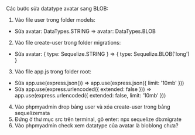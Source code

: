 Các bước sửa datatype avatar sang BLOB:

1. Vào file user trong folder models:
- Sửa avatar: DataTypes.STRING => avatar: DataTypes.BLOB
2. Vào file create-user trong folder migrations:
- Sửa avatar: { type: Sequelize.STRING } => { type: Sequelize.BLOB('long') }
3. Vào file app.js trong folder root:
- Sửa app.use(express.json()) => app.use(express.json({ limit: '10mb' }))
- Sửa app.use(express.urlencoded({ extended: false })) => app.use(express.urlencoded({ extended: false, limit: '10mb' }))
4. Vào phpmyadmin drop bảng user và xóa create-user trong bảng sequelizemata
5. Đứng ở thư mục src trên terminal, gõ enter: npx sequelize db:migrate
6. Vào phpmyadmin check xem datatype của avatar là bloblong chưa?